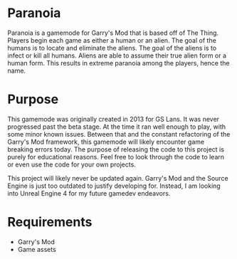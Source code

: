# Paranoia
Paranoia is a gamemode for Garry's Mod that is based off of The Thing.  Players begin each game as either a human or an alien.  The goal of the humans is to locate and eliminate the aliens.  The goal of the aliens is to infect or kill all humans.  Aliens are able to assume their true alien form or a human form.  This results in extreme paranoia among the players, hence the name.

# Purpose
This gamemode was originally created in 2013 for GS Lans.  It was never progressed past the beta stage.  At the time it ran well enough to play, with some minor known issues.  Between that and the constant refactoring of the Garry's Mod framework, this gamemode will likely encounter game breaking errors today.  The purpose of releasing the code to this project is purely for educational reasons.  Feel free to look through the code to learn or even use the code for your own projects.

This project will likely never be updated again.  Garry's Mod and the Source Engine is just too outdated to justify developing for.  Instead, I am looking into Unreal Engine 4 for my future gamedev endeavors.

# Requirements
* Garry's Mod
* Game assets